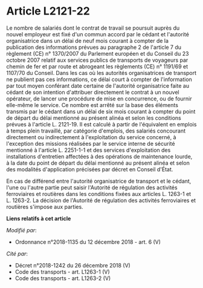 # Article L2121-22

Le nombre de salariés dont le contrat de travail se poursuit auprès du nouvel employeur est fixé d'un commun accord par le
cédant et l'autorité organisatrice dans un délai de neuf mois courant à compter de la publication des informations prévues au
paragraphe 2 de l'article 7 du règlement (CE) n° 1370/2007 du Parlement européen et du Conseil du 23 octobre 2007 relatif aux
services publics de transports de voyageurs par chemin de fer et par route et abrogeant les règlements (CE) n° 1191/69 et
1107/70 du Conseil. Dans les cas où les autorités organisatrices de transport ne publient pas ces informations, ce délai
court à compter de l'information par tout moyen conférant date certaine de l'autorité organisatrice faite au cédant de son
intention d'attribuer directement le contrat à un nouvel opérateur, de lancer une procédure de mise en concurrence, ou de
fournir elle-même le service. Ce nombre est arrêté sur la base des éléments transmis par le cédant dans un délai de six mois
courant à compter du point de départ du délai mentionné au présent alinéa et selon les conditions prévues à l'article L.
2121-19. Il est calculé à partir de l'équivalent en emplois à temps plein travaillé, par catégorie d'emplois, des salariés
concourant directement ou indirectement à l'exploitation du service concerné, à l'exception des missions réalisées par le
service interne de sécurité mentionné à l'article L. 2251-1-1 et des services d'exploitation des installations d'entretien
affectées à des opérations de maintenance lourde, à la date du point de départ du délai mentionné au présent alinéa et selon
des modalités d'application précisées par décret en Conseil d'État.

En cas de différend entre l'autorité organisatrice de transport et le cédant, l'une ou l'autre partie peut saisir l'Autorité
de régulation des activités ferroviaires et routières dans les conditions fixées aux articles L. 1263-1 et L. 1263-2. La
décision de l'Autorité de régulation des activités ferroviaires et routières s'impose aux parties.

**Liens relatifs à cet article**

_Modifié par_:

  - Ordonnance n°2018-1135 du 12 décembre 2018 - art. 6 (V)

_Cité par_:

  - Décret n°2018-1242 du 26 décembre 2018 (V)
  - Code des transports - art. L1263-1 (V)
  - Code des transports - art. L1263-2 (V)
